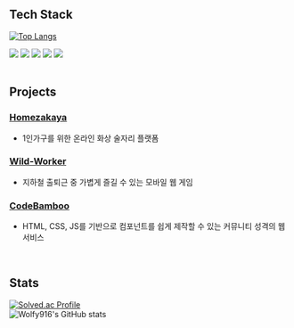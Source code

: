 ## **Tech Stack**
[![Top Langs](https://github-readme-stats.vercel.app/api/top-langs/?username=wolfy916&hide=java,python&layout=compact&theme=radical)](https://github.com/anuraghazra/github-readme-stats)
<div id="languages" style="font-size: 14px">
  <img src="https://img.shields.io/badge/html5-E34F26?style=for-the-badge&logo=html5&logoColor=white">
  <img src="https://img.shields.io/badge/css-1572B6?style=for-the-badge&logo=css3&logoColor=white">
  <img src="https://img.shields.io/badge/javascript-F7DF1E?style=for-the-badge&logo=javascript&logoColor=black">
  <img src="https://img.shields.io/badge/React.js-46CAF1?style=for-the-badge&logo=React&logoColor=white">
  <img src="https://img.shields.io/badge/Vue.js-4FC08D?style=for-the-badge&logo=Vue.js&logoColor=white">
</div>

<br>

## **Projects**
### [Homezakaya](https://github.com/wolfy916/homezakaya#homezakaya)
- 1인가구를 위한 온라인 화상 술자리 플랫폼
### [Wild-Worker](https://github.com/wolfy916/wildworker#%EC%95%BC%EC%83%9D%EC%9D%98-%EC%A7%81%EC%9E%A5%EC%9D%B8)
- 지하철 출퇴근 중 가볍게 즐길 수 있는 모바일 웹 게임
### [CodeBamboo](https://github.com/wolfy916/CodeBamboo#-code-bamboo)
- HTML, CSS, JS를 기반으로 컴포넌트를 쉽게 제작할 수 있는 커뮤니티 성격의 웹 서비스
<br>

## **Stats**
[![Solved.ac Profile](http://mazassumnida.wtf/api/v2/generate_badge?boj=rnjsxogud916)](https://solved.ac/rnjsxogud916/)
<br>
![Wolfy916's GitHub stats](https://github-readme-stats.vercel.app/api?username=wolfy916&show_icons=true&theme=radical)

